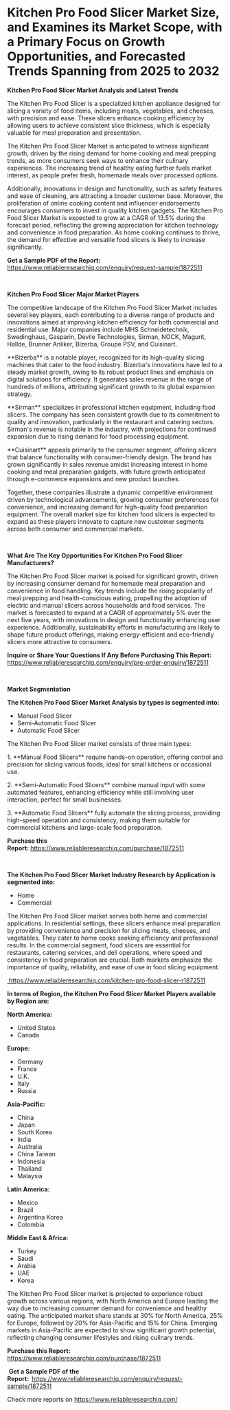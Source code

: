 <p><h1>Kitchen Pro Food Slicer Market Size, and Examines its Market Scope, with a Primary Focus on Growth Opportunities, and Forecasted Trends Spanning from 2025 to 2032</h1></p><p><strong>Kitchen Pro Food Slicer Market Analysis and Latest Trends</strong></p>
<p><p>The Kitchen Pro Food Slicer is a specialized kitchen appliance designed for slicing a variety of food items, including meats, vegetables, and cheeses, with precision and ease. These slicers enhance cooking efficiency by allowing users to achieve consistent slice thickness, which is especially valuable for meal preparation and presentation. </p><p>The Kitchen Pro Food Slicer Market is anticipated to witness significant growth, driven by the rising demand for home cooking and meal prepping trends, as more consumers seek ways to enhance their culinary experiences. The increasing trend of healthy eating further fuels market interest, as people prefer fresh, homemade meals over processed options. </p><p>Additionally, innovations in design and functionality, such as safety features and ease of cleaning, are attracting a broader customer base. Moreover, the proliferation of online cooking content and influencer endorsements encourages consumers to invest in quality kitchen gadgets. The Kitchen Pro Food Slicer Market is expected to grow at a CAGR of 13.5% during the forecast period, reflecting the growing appreciation for kitchen technology and convenience in food preparation. As home cooking continues to thrive, the demand for effective and versatile food slicers is likely to increase significantly.</p></p>
<p><strong>Get a Sample PDF of the Report:&nbsp;</strong> <a href="https://www.reliableresearchiq.com/enquiry/request-sample/1872511?utm_campaign=1896&utm_medium=2&utm_source=Github&utm_content=ia&utm_term=16022025&utm_id=kitchen-pro-food-slicer">https://www.reliableresearchiq.com/enquiry/request-sample/1872511</a></p>
<p>&nbsp;</p>
<p><strong>Kitchen Pro Food Slicer Major Market Players</strong></p>
<p><p>The competitive landscape of the Kitchen Pro Food Slicer Market includes several key players, each contributing to a diverse range of products and innovations aimed at improving kitchen efficiency for both commercial and residential use. Major companies include MHS Schneidetechnik, Swedinghaus, Gasparin, Devile Technologies, Sirman, NOCK, Magurit, Hallde, Brunner Anliker, Bizerba, Groupe PSV, and Cuisinart.</p><p>**Bizerba** is a notable player, recognized for its high-quality slicing machines that cater to the food industry. Bizerba's innovations have led to a steady market growth, owing to its robust product lines and emphasis on digital solutions for efficiency. It generates sales revenue in the range of hundreds of millions, attributing significant growth to its global expansion strategy.</p><p>**Sirman** specializes in professional kitchen equipment, including food slicers. The company has seen consistent growth due to its commitment to quality and innovation, particularly in the restaurant and catering sectors. Sirman's revenue is notable in the industry, with projections for continued expansion due to rising demand for food processing equipment.</p><p>**Cuisinart** appeals primarily to the consumer segment, offering slicers that balance functionality with consumer-friendly design. The brand has grown significantly in sales revenue amidst increasing interest in home cooking and meal preparation gadgets, with future growth anticipated through e-commerce expansions and new product launches.</p><p>Together, these companies illustrate a dynamic competitive environment driven by technological advancements, growing consumer preferences for convenience, and increasing demand for high-quality food preparation equipment. The overall market size for kitchen food slicers is expected to expand as these players innovate to capture new customer segments across both consumer and commercial markets.</p></p>
<p>&nbsp;</p>
<p><strong>What Are The Key Opportunities For Kitchen Pro Food Slicer Manufacturers?</strong></p>
<p><p>The Kitchen Pro Food Slicer market is poised for significant growth, driven by increasing consumer demand for homemade meal preparation and convenience in food handling. Key trends include the rising popularity of meal prepping and health-conscious eating, propelling the adoption of electric and manual slicers across households and food services. The market is forecasted to expand at a CAGR of approximately 5% over the next five years, with innovations in design and functionality enhancing user experience. Additionally, sustainability efforts in manufacturing are likely to shape future product offerings, making energy-efficient and eco-friendly slicers more attractive to consumers.</p></p>
<p><strong>Inquire or Share Your Questions If Any Before Purchasing This Report:</strong> <a href="https://www.reliableresearchiq.com/enquiry/pre-order-enquiry/1872511?utm_campaign=1896&utm_medium=2&utm_source=Github&utm_content=ia&utm_term=16022025&utm_id=kitchen-pro-food-slicer">https://www.reliableresearchiq.com/enquiry/pre-order-enquiry/1872511</a></p>
<p>&nbsp;</p>
<p><strong>Market Segmentation</strong></p>
<p><strong>The Kitchen Pro Food Slicer Market Analysis by types is segmented into:</strong></p>
<p><ul><li>Manual Food Slicer</li><li>Semi-Automatic Food Slicer</li><li>Automatic Food Slicer</li></ul></p>
<p><p>The Kitchen Pro Food Slicer market consists of three main types: </p><p>1. **Manual Food Slicers** require hands-on operation, offering control and precision for slicing various foods, ideal for small kitchens or occasional use. </p><p>2. **Semi-Automatic Food Slicers** combine manual input with some automated features, enhancing efficiency while still involving user interaction, perfect for small businesses. </p><p>3. **Automatic Food Slicers** fully automate the slicing process, providing high-speed operation and consistency, making them suitable for commercial kitchens and large-scale food preparation.</p></p>
<p><strong>Purchase this Report:&nbsp;</strong><a href="https://www.reliableresearchiq.com/purchase/1872511?utm_campaign=1896&utm_medium=2&utm_source=Github&utm_content=ia&utm_term=16022025&utm_id=kitchen-pro-food-slicer">https://www.reliableresearchiq.com/purchase/1872511</a></p>
<p>&nbsp;</p>
<p><strong>The Kitchen Pro Food Slicer Market Industry Research by Application is segmented into:</strong></p>
<p><ul><li>Home</li><li>Commercial</li></ul></p>
<p><p>The Kitchen Pro Food Slicer market serves both home and commercial applications. In residential settings, these slicers enhance meal preparation by providing convenience and precision for slicing meats, cheeses, and vegetables. They cater to home cooks seeking efficiency and professional results. In the commercial segment, food slicers are essential for restaurants, catering services, and deli operations, where speed and consistency in food preparation are crucial. Both markets emphasize the importance of quality, reliability, and ease of use in food slicing equipment.</p></p>
<p><a href="https://www.reliableresearchiq.com/kitchen-pro-food-slicer-r1872511?utm_campaign=1896&utm_medium=2&utm_source=Github&utm_content=ia&utm_term=16022025&utm_id=kitchen-pro-food-slicer">&nbsp;https://www.reliableresearchiq.com/kitchen-pro-food-slicer-r1872511</a></p>
<p><strong>In terms of Region, the Kitchen Pro Food Slicer Market Players available by Region are:</strong></p>
<p>
    <p> <strong> North America: </strong>
        <ul>
            <li>United States</li>
            <li>Canada</li>
        </ul>
        </p> 
    <p> <strong> Europe: </strong>
        <ul>
            <li>Germany</li>
            <li>France</li>
            <li>U.K.</li>
            <li>Italy</li>
            <li>Russia</li>
        </ul>
        </p> 
    <p> <strong> Asia-Pacific: </strong>
        <ul>
            <li>China</li>
            <li>Japan</li>
            <li>South Korea</li>
            <li>India</li>
            <li>Australia</li>
            <li>China Taiwan</li>
            <li>Indonesia</li>
            <li>Thailand</li>
            <li>Malaysia</li>
        </ul>
        </p> 
    <p> <strong> Latin America: </strong>
        <ul>
            <li>Mexico</li>
            <li>Brazil</li>
            <li>Argentina Korea</li>
            <li>Colombia</li>
        </ul>
        </p> 
    <p> <strong> Middle East & Africa: </strong>
        <ul>
            <li>Turkey</li>
            <li>Saudi</li>
            <li>Arabia</li>
            <li>UAE</li>
            <li>Korea</li>
        </ul>
    </p>
    </p>
<p><p>The Kitchen Pro Food Slicer market is projected to experience robust growth across various regions, with North America and Europe leading the way due to increasing consumer demand for convenience and healthy eating. The anticipated market share stands at 30% for North America, 25% for Europe, followed by 20% for Asia-Pacific and 15% for China. Emerging markets in Asia-Pacific are expected to show significant growth potential, reflecting changing consumer lifestyles and rising culinary trends.</p></p>
<p><strong>Purchase this Report: </strong><a href="https://www.reliableresearchiq.com/purchase/1872511?utm_campaign=1896&utm_medium=2&utm_source=Github&utm_content=ia&utm_term=16022025&utm_id=kitchen-pro-food-slicer">https://www.reliableresearchiq.com/purchase/1872511</a></p>
<p>&nbsp;<strong>Get a Sample PDF of the Report:&nbsp;&nbsp;</strong><a href="https://www.reliableresearchiq.com/enquiry/request-sample/1872511?utm_campaign=1896&utm_medium=2&utm_source=Github&utm_content=ia&utm_term=16022025&utm_id=kitchen-pro-food-slicer">https://www.reliableresearchiq.com/enquiry/request-sample/1872511</a></p>
<p><strong></strong></p>
<p>Check more reports on <a href="https://www.reliableresearchiq.com/?utm_campaign=1896&utm_medium=2&utm_source=Github&utm_content=ia&utm_term=16022025&utm_id=kitchen-pro-food-slicer">https://www.reliableresearchiq.com/</a></p>